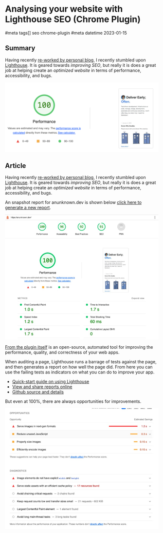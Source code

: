 # Analysing your website with Lighthouse SEO (Chrome Plugin)
#meta tags[] seo chrome-plugin
#meta datetime 2023-01-15

## Summary

Having recently [re-worked by personal blog](/articles/new-blog-2023),
I recently stumbled upon
[Lighthouse](https://chrome.google.com/webstore/detail/lighthouse/blipmdconlkpinefehnmjammfjpmpbjk).
It is geared towards _improving SEO_, but really it is does a great
job at helping create an _optimized website_ in terms of performance,
accessibility, and bugs.

![Lighthouse Summary](website-tools/lighthouse_summary_report.png)


## Article

Having recently [re-worked by personal blog](/articles/new-blog-2023),
I recently stumbled upon
[Lighthouse](https://chrome.google.com/webstore/detail/lighthouse/blipmdconlkpinefehnmjammfjpmpbjk).
It is geared towards _improving SEO_, but really it is does a great
job at helping create an _optimized website_ in terms of performance,
accessibility, and bugs.

An snapshot report for anunknown.dev is shown below
[click here to generate a new report](https://googlechrome.github.io/lighthouse/viewer/?psiurl=https%3A%2F%2Fanunknown.dev%2F&strategy=mobile&category=performance&category=accessibility&category=best-practices&category=seo&category=pwa&utm_source=lh-chrome-ext).

![Lighthouse Report](website-tools/lighthouse_full_report.jpg)

[From the plugin itself](https://chrome.google.com/webstore/detail/lighthouse/blipmdconlkpinefehnmjammfjpmpbjk)
is an open-source, automated tool for improving the performance, quality, and correctness of your web apps.

When auditing a page, Lighthouse runs a barrage of tests against the page, and then generates a report on how well the page did. From here you can use the failing tests as indicators on what you can do to improve your app.

* [Quick-start guide on using Lighthouse](https://developers.google.com/web/tools/lighthouse/)
* [View and share reports online](https://googlechrome.github.io/lighthouse/viewer/)
* [Github source and details](https://github.com/GoogleChrome/lighthouse)

But even at 100%, there are always opportunities for improvements.

![Lighthouse diagnostics](website-tools/lighthouse_diagnostics.jpg)

